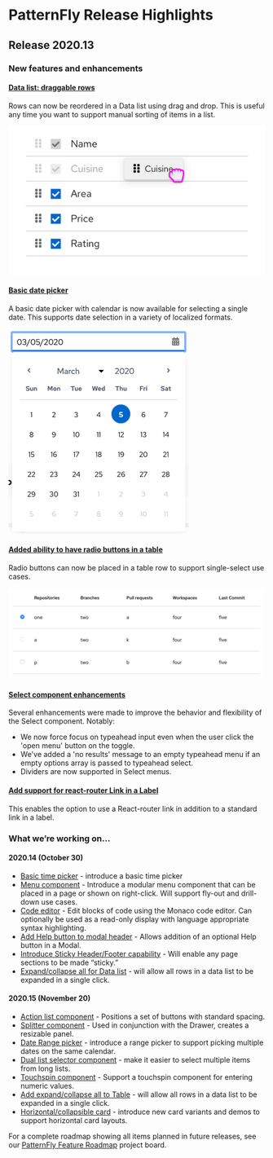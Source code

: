 # PatternFly Release Highlights
## Release 2020.13
### New features and enhancements
#### [Data list: draggable rows](https://v4-archive.patternfly.org/v4/components/data-list#draggable)
Rows can now be reordered in a Data list using drag and drop. This is useful any time you want to support manual sorting of items in a list.

![draggable rows in data list](./img/draggable-rows.png)

#### [Basic date picker](https://v4-archive.patternfly.org/v4/components/date-picker)
A basic date picker with calendar is now available for selecting a single date. This supports date selection in a variety of localized formats.

![date picker](./img/date-picker.png)

#### [Added ability to have radio buttons in a table](https://v4-archive.patternfly.org/v4/components/table#selectable-radio-input)
Radio buttons can now be placed in a table row to support single-select use cases.

![table with radio buttons](./img/table-with-radio.png)

#### [Select component enhancements](https://v4-archive.patternfly.org/v4/components/select)
Several enhancements were made to improve the behavior and flexibility of the Select component. Notably:
* We now force focus on typeahead input even when the user click the 'open menu' button on the toggle.
* We've added a 'no results' message to an empty typeahead menu if an empty options array is passed to typeahead select.
* Dividers are now supported in Select menus.

#### [Add support for react-router Link in a Label](https://v4-archive.patternfly.org/v4/components/label#router-link)
This enables the option to use a React-router link in addition to a standard link in a label.

### What we’re working on...
#### 2020.14 (October 30)
* [Basic time picker](https://github.com/patternfly/patternfly-react/issues/4731) - introduce a basic time picker
* [Menu component](https://github.com/patternfly/patternfly-react/issues/4712) - Introduce a modular menu component that can be placed in a page or shown on right-click. Will support fly-out and drill-down use cases.
* [Code editor](https://github.com/patternfly/patternfly-design/issues/836) - Edit blocks of code using the Monaco code editor. Can optionally be used as a read-only display with language appropriate syntax highlighting.
* [Add Help button to modal header](https://github.com/patternfly/patternfly/issues/3474) - Allows addition of an optional Help button in a Modal.
* [Introduce Sticky Header/Footer capability](https://github.com/patternfly/patternfly/issues/3417) - Will enable any page sections to be made “sticky.”
* [Expand/collapse all for Data list](https://github.com/patternfly/patternfly-react/issues/4942) - will allow all rows in a data list to be expanded in a single click.

#### 2020.15 (November 20)
* [Action list component](https://github.com/patternfly/patternfly/issues/2021) - Positions a set of buttons with standard spacing.
* [Splitter component](https://github.com/patternfly/patternfly-react/issues/4715) - Used in conjunction with the Drawer, creates a resizable panel.
* [Date Range picker](https://github.com/patternfly/patternfly-react/issues/4732) - introduce a range picker to support picking multiple dates on the same calendar.
* [Dual list selector component](https://github.com/patternfly/patternfly/issues/3556) - make it easier to select multiple items from long lists.
* [Touchspin component](https://github.com/patternfly/patternfly/issues/362) - Support a touchspin component for entering numeric values.
* [Add expand/collapse all to Table](https://github.com/patternfly/patternfly-react/issues/4943) - will allow all rows in a data list to be expanded in a single click.
* [Horizontal/collapsible card](https://github.com/patternfly/patternfly/issues/3555) - introduce new card variants and demos to support horizontal card layouts.


For a complete roadmap showing all items planned in future releases, see our [PatternFly Feature Roadmap](https://github.com/orgs/patternfly/projects/4?fullscreen=true) project board.
